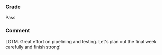 ### Grade

Pass

### Comment

LGTM. Great effort on pipelining and testing. Let's plan out the final week carefully and finish strong!
